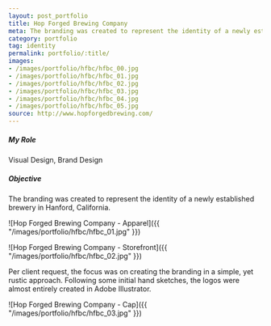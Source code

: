 ```yaml
---
layout: post_portfolio
title: Hop Forged Brewing Company
meta: The branding was created to represent the identity of a newly established brewery in Hanford, California.
category: portfolio
tag: identity
permalink: portfolio/:title/
images: 
- /images/portfolio/hfbc/hfbc_00.jpg
- /images/portfolio/hfbc/hfbc_01.jpg
- /images/portfolio/hfbc/hfbc_02.jpg
- /images/portfolio/hfbc/hfbc_03.jpg
- /images/portfolio/hfbc/hfbc_04.jpg
- /images/portfolio/hfbc/hfbc_05.jpg
source: http://www.hopforgedbrewing.com/
---
```

##### My Role

Visual Design, Brand Design

##### Objective

The branding was created to represent the identity of a newly established brewery in Hanford, California.

![Hop Forged Brewing Company - Apparel]({{ "/images/portfolio/hfbc/hfbc_01.jpg" }})

![Hop Forged Brewing Company - Storefront]({{ "/images/portfolio/hfbc/hfbc_02.jpg" }})

Per client request, the focus was on creating the branding in a simple, yet rustic approach. Following some initial hand sketches, the logos were almost entirely created in Adobe Illustrator.

![Hop Forged Brewing Company - Cap]({{ "/images/portfolio/hfbc/hfbc_03.jpg" }})